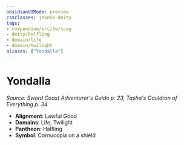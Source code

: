 ```yaml
---
obsidianUIMode: preview
cssclasses: json5e-deity
tags:
- compendium/src/5e/scag
- deity/halfling
- domain/life
- domain/twilight
aliases: ["Yondalla"]
---
```

# Yondalla
*Source: Sword Coast Adventurer's Guide p. 23, Tasha's Cauldron of Everything p. 34* 

- **Alignment**: Lawful Good
- **Domains**: Life, Twilight
- **Pantheon**: Halfling
- **Symbol**: Cornucopia on a shield